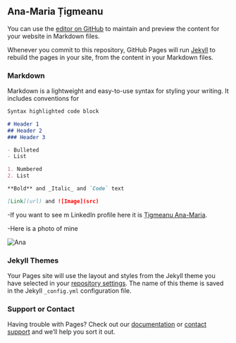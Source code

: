 ## Ana-Maria Țigmeanu

You can use the [editor on GitHub](https://github.com/AnaTigmeanu/AnaTigmeanu/edit/main/README.md) to maintain and preview the content for your website in Markdown files.

Whenever you commit to this repository, GitHub Pages will run [Jekyll](https://jekyllrb.com/) to rebuild the pages in your site, from the content in your Markdown files.

### Markdown

Markdown is a lightweight and easy-to-use syntax for styling your writing. It includes conventions for

```markdown
Syntax highlighted code block

# Header 1
## Header 2
### Header 3

- Bulleted
- List

1. Numbered
2. List

**Bold** and _Italic_ and `Code` text

[Link](url) and ![Image](src)
```

-If you want to see m LinkedIn profile here it is  [Țigmeanu Ana-Maria](linkedin.com/in/ana-maria-tigmeanu-2302b2206).

-Here is a photo of mine 

![Ana](https://media-exp1.licdn.com/dms/image/C4E03AQFigNb5IZr5Xg/profile-displayphoto-shrink_800_800/0/1612889666106?e=1640217600&v=beta&t=grQ3l6Fd9L-6R1MnMKbxvTLRn3FoV6bUZOIDb0zYJpQ)

### Jekyll Themes

Your Pages site will use the layout and styles from the Jekyll theme you have selected in your [repository settings](https://github.com/AnaTigmeanu/AnaTigmeanu/settings/pages). The name of this theme is saved in the Jekyll `_config.yml` configuration file.

### Support or Contact

Having trouble with Pages? Check out our [documentation](https://docs.github.com/categories/github-pages-basics/) or [contact support](https://support.github.com/contact) and we’ll help you sort it out.
